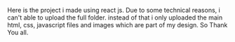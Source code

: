 Here is the project i made using react js. Due to some technical reasons, i can't able to upload the full folder. instead of that i only uploaded the main html, css, javascript files and images 
which are part of my design. So Thank You all.
